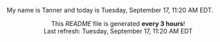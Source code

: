 My name is Tanner and today is Tuesday, September 17, 11:20 AM EDT.

<p align="center">This <i>README</i> file is generated <b>every 3 hours</b>!</br>Last refresh: Tuesday, September 17, 11:20 AM EDT<br /></p>
